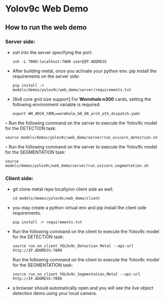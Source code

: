 # Yolov9c Web Demo

## How to run the web demo

### Server side:

- ssh into the server specifying the port:
  ```
  ssh -L 7000:localhost:7000 user@IP.ADDRESS
  ```

- After building metal, once you activate your python env. pip install the requirements on the server side:
  ```
  pip install -r models/demos/yolov9c/web_demo/server/requirements.txt
  ```

- [8x8 core grid size support] For **Wormhole n300** cards, setting the following environment variable is required:
   ```
   export WH_ARCH_YAML=wormhole_b0_80_arch_eth_dispatch.yaml
   ```

– Run the following command on the server to execute the Yolov9c model for the DETECTION task:
  ```
  source models/demos/yolov9c/web_demo/server/run_uvicorn_detection.sh
  ```

– Run the following command on the server to execute the Yolov9c model for the SEGMENTATION task:

  ```
  source models/demos/yolov9c/web_demo/server/run_uvicorn_segmentation.sh
  ```

### Client side:

- git clone metal repo locally/on client side as well.
  ```
  cd models/demos/yolov9c/web_demo/client
  ```
- you may create a python virtual env and pip install the client side requirements.

  ```
  pip install -r requirements.txt
  ```

- Run the following command on the client to execute the Yolov9c model for the DETECTION task:
  ```
  source run_on_client_YOLOv9c_Detection_Metal --api-url http://IP.ADDRESS:7000
  ```

  Run the following command on the client to execute the Yolov9c model for the SEGMENTATION task:
  ```
  source run_on_client_YOLOv9c_Segmentation_Metal --api-url http://IP.ADDRESS:7000
  ```

- a browser should automatically open and you will see the live object detection demo using your local camera.
